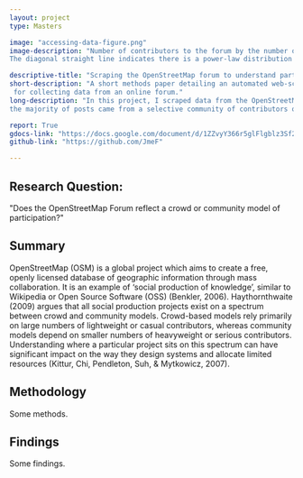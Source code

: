 ```yaml
---
layout: project
type: Masters

image: "accessing-data-figure.png"
image-description: "Number of contributors to the forum by the number of contributions they made, both on a log-transformed axis.
The diagonal straight line indicates there is a power-law distribution of contributions by different contributors."

descriptive-title: "Scraping the OpenStreetMap forum to understand participation"
short-description: "A short methods paper detailing an automated web-scraping approach
 for collecting data from an online forum."
long-description: "In this project, I scraped data from the OpenStreetMap online forum to understand whether
the majority of posts came from a selective community of contributors or 'crowds' of interested individuals."

report: True
gdocs-link: "https://docs.google.com/document/d/1ZZvyY366r5glFlgblz3Sf2mJO8DrmmfNOvVCcaETHnQ/"
github-link: "https://github.com/JmeF"

---
```


## Research Question:
"Does the OpenStreetMap Forum reflect a crowd or community model of participation?"

## Summary
OpenStreetMap (OSM) is a global project which aims to create a free, openly licensed database of geographic information through mass collaboration. It is an example of ‘social production of knowledge’, similar to Wikipedia or Open Source Software (OSS) (Benkler, 2006). Haythornthwaite (2009) argues that all social production projects exist on a spectrum between crowd and community models. Crowd-based models rely primarily on large numbers of lightweight or casual contributors, whereas community models depend on smaller numbers of heavyweight or serious contributors. Understanding where a particular project sits on this spectrum can have significant impact on the way they design systems and allocate limited resources (Kittur, Chi, Pendleton, Suh, & Mytkowicz, 2007).

## Methodology

Some methods.

## Findings

Some findings.
